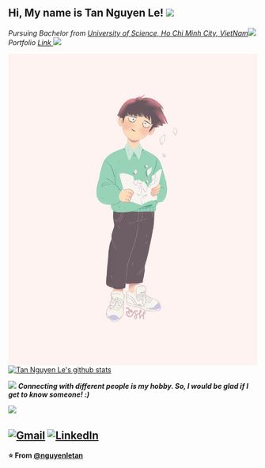<h2> Hi, My name is Tan Nguyen Le! <img src="https://media.giphy.com/media/IfsByYYHyNlnINT46g/giphy.gif" width="70"></h2>
<p><em>Pursuing Bachelor from <a href="https://en.hcmus.edu.vn/">University of Science, Ho Chi Minh City, VietNam</a><img src="https://media.giphy.com/media/fYSnHlufseco8Fh93Z/giphy.gif" width="30">
  <br>Portfolio <a href = "https://tannguyenle.info/about/">Link </a><img src = "https://media.giphy.com/media/9JrkkDoJuU0FbdbUZU/giphy.gif" width = "30">
</em></p>
<img align='right' src="https://github.com/nguyenletan/nguyenletan/blob/master/boy.jpeg">
  
```js
export default () => ({
  nationality: "Vietnam",
  pronouns: "He" | "Him",
  askMeAbout: [
    "webdev", "reactjs dev", "front-end dev", "html",
    "css", "javascript", "typescript", "graphql", "nodejs"
  ],
  technologies: {
    frontEnd: {
      js: ["reactjs", "angular", "vuejs"],
      css: ["themeui", "bootstrap", "tailwind"]
    },
    backEnd: {
      js: ["nodejs", "graphql", "express", "fastify],
      misc: ["sketch", "macos", "windows"]
    },
    databases: ["MSSQL", "MySQL", "Postgresql"]
  },
  experience: "I have over 10 years in software development." 
});
```

[![Tan Nguyen Le's github stats](https://github-readme-stats.vercel.app/api?username=nguyenletan&hide=["prs"])](https://github.com/anuraghazra/github-readme-stats)

<img src="https://media.giphy.com/media/LnQjpWaON8nhr21vNW/giphy.gif" width="60"> <em><b>Connecting with different people is my hobby. So, I would be glad if I get to know someone! :)</em>
<p><img src = "https://media.giphy.com/media/10LKovKon8DENq/giphy.gif"></p>

<a href="mailto:souvikghosh199831@gmail.com"><img src="https://img.shields.io/badge/-Gmail-c14438?style=flat-square&logo=Gmail&logoColor=white&link=mailto:nguyenletan@gmail.com" alt="Gmail"></a>
<a href="https://www.linkedin.com/in/tan-nguyen-le-b3797023/?originalSubdomain=in"><img src="https://img.shields.io/badge/LinkedIn-%230077B5.svg?&style=flat-square&logo=linkedin&logoColor=white" alt="LinkedIn"></a>
---

⭐️ From [@nguyenletan](https://github.com/nguyenletan)
